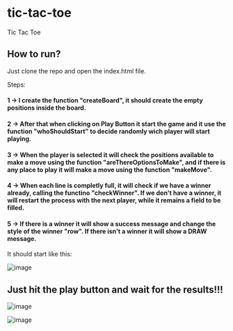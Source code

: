 # tic-tac-toe
Tic Tac Toe

## How to run?

Just clone the repo and open the index.html file.

Steps:
#### 1 -> I create the function "createBoard", it should create the empty positions inside the board.

#### 2 -> After that when clicking on Play Button it start the game and it use the function "whoShouldStart" to decide randomly wich player will start playing.

#### 3 -> When the player is selected it will check the positions available to make a move using the function "areThereOptionsToMake", and if there is any place to play it will make a move using the function "makeMove".

#### 4 -> When each line is completly full, it will check if we have a winner already, calling the functino "checkWinner". If we don't have a winner, it will restart the process with the next player, while it remains a field to be filled.

#### 5 -> If there is a winner it will show a success message and change the style of the winner "row". If there isn't a winner it will show a DRAW message.


It should start like this:

![image](https://user-images.githubusercontent.com/98702177/224442110-4ddf636b-c5da-4b8f-9d51-d6efe3c51c5e.png)

## Just hit the play button and wait for the results!!! 

![image](https://user-images.githubusercontent.com/98702177/224441408-0c62c896-c9a7-4675-bd84-14c370fee8e4.png)

![image](https://user-images.githubusercontent.com/98702177/224442264-91ee9b42-4e61-4b69-9ac1-78af7752bf14.png)

